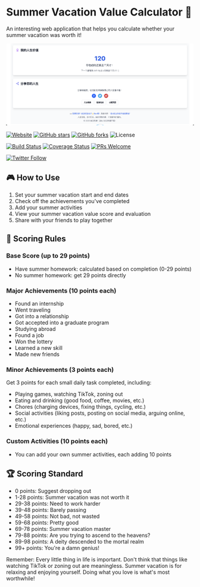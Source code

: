 # Summer Vacation Value Calculator 🎯

An interesting web application that helps you calculate whether your summer vacation was worth it!

![screenshot](assets/Screenshot-LifeZuoGuoHuaDiao.png)

[![Website](https://img.shields.io/website?url=https%3A%2F%2Fktwu01.github.io%2FZuoGuoHuaDiao%2F)](https://ktwu01.github.io/ZuoGuoHuaDiao/) [![GitHub stars](https://img.shields.io/github/stars/ktwu01/ZuoGuoHuaDiao)](https://github.com/ktwu01/ZuoGuoHuaDiao) [![GitHub forks](https://img.shields.io/github/forks/ktwu01/ZuoGuoHuaDiao)](https://github.com/ktwu01/ZuoGuoHuaDiao/fork) ![License](https://img.shields.io/badge/License-CC%20BY--NC--ND%204.0-lightgrey.svg)

[![Build Status](https://img.shields.io/travis/com/ktwu01/ZuoGuoHuaDiao.svg)](https://travis-ci.com/ktwu01/ZuoGuoHuaDiao) [![Coverage Status](https://coveralls.io/repos/github/ktwu01/ZuoGuoHuaDiao/badge.svg?branch=main)](https://coveralls.io/github/ktwu01/ZuoGuoHuaDiao?branch=main) [![PRs Welcome](https://img.shields.io/badge/PRs-welcome-brightgreen.svg?style=flat-square)](http://makeapullrequest.com)

[![Twitter Follow](https://img.shields.io/twitter/follow/ktwu01?style=social)](https://twitter.com/ktwu01)

## 🎮 How to Use

1. Set your summer vacation start and end dates
2. Check off the achievements you've completed
3. Add your summer activities
4. View your summer vacation value score and evaluation
5. Share with your friends to play together

## 💯 Scoring Rules

### Base Score (up to 29 points)
- Have summer homework: calculated based on completion (0-29 points)
- No summer homework: get 29 points directly

### Major Achievements (10 points each)
- Found an internship
- Went traveling
- Got into a relationship
- Got accepted into a graduate program
- Studying abroad
- Found a job
- Won the lottery
- Learned a new skill
- Made new friends

### Minor Achievements (3 points each)
Get 3 points for each small daily task completed, including:
- Playing games, watching TikTok, zoning out
- Eating and drinking (good food, coffee, movies, etc.)
- Chores (charging devices, fixing things, cycling, etc.)
- Social activities (liking posts, posting on social media, arguing online, etc.)
- Emotional experiences (happy, sad, bored, etc.)

### Custom Activities (10 points each)
- You can add your own summer activities, each adding 10 points

## 🏆 Scoring Standard

- 0 points: Suggest dropping out
- 1-28 points: Summer vacation was not worth it
- 29-38 points: Need to work harder
- 39-48 points: Barely passing
- 49-58 points: Not bad, not wasted
- 59-68 points: Pretty good
- 69-78 points: Summer vacation master
- 79-88 points: Are you trying to ascend to the heavens?
- 89-98 points: A deity descended to the mortal realm
- 99+ points: You're a damn genius!

Remember: Every little thing in life is important. Don't think that things like watching TikTok or zoning out are meaningless. Summer vacation is for relaxing and enjoying yourself. Doing what you love is what's most worthwhile!
